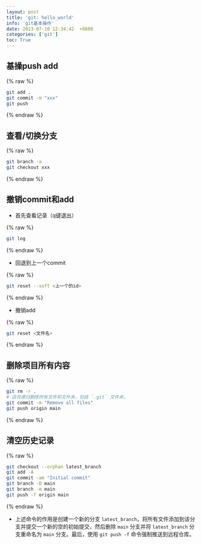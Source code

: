 ```yaml
---
layout: post
title: 'git: hello_world'
info: 'git基本操作'
date: 2023-07-10 12:34:42  +0800
categories: ['git']
toc: True
---
```



## 基操push add

{% raw %}
```bash
git add .
git commit -m "xxx"
git push
```
{% endraw %}


## 查看/切换分支

{% raw %}
```bash
git branch -a
git checkout xxx
```
{% endraw %}




## 撤销commit和add

- 首先查看记录（q键退出）
  
{% raw %}
```bash
git log
```
{% endraw %}


- 回退到上一个commit

{% raw %}
```bash
git reset --soft <上一个的id>
```
{% endraw %}


- 撤销add

{% raw %}
```bash
git reset <文件名>
```
{% endraw %}
 
		
		
		
## 删除项目所有内容
	
{% raw %}
```bash
git rm -r .
# 这将递归删除所有文件和文件夹，包括 `.git` 文件夹。
git commit -m "Remove all files"
git push origin main
```
{% endraw %}



## 清空历史记录

{% raw %}
```bash
git checkout --orphan latest_branch
git add -A
git commit -am "Initial commit"
git branch -D main
git branch -m main
git push -f origin main
```
{% endraw %}




- 上述命令的作用是创建一个新的分支 `latest_branch`，将所有文件添加到该分支并提交一个新的空的初始提交，然后删除 `main` 分支并将 `latest_branch` 分支重命名为 `main` 分支。最后，使用 `git push -f` 命令强制推送到远程仓库。



